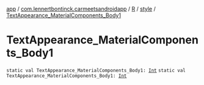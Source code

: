 [app](../../../index.md) / [com.lennertbontinck.carmeetsandroidapp](../../index.md) / [R](../index.md) / [style](index.md) / [TextAppearance_MaterialComponents_Body1](./-text-appearance_-material-components_-body1.md)

# TextAppearance_MaterialComponents_Body1

`static val TextAppearance_MaterialComponents_Body1: `[`Int`](https://kotlinlang.org/api/latest/jvm/stdlib/kotlin/-int/index.html)
`static val TextAppearance_MaterialComponents_Body1: `[`Int`](https://kotlinlang.org/api/latest/jvm/stdlib/kotlin/-int/index.html)